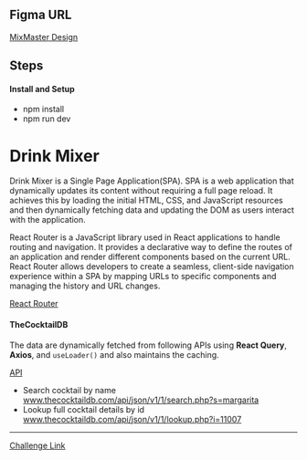 ## Figma URL

[MixMaster Design](https://www.figma.com/community/file/1255860657910062828)

## Steps

#### Install and Setup

- npm install
- npm run dev

# Drink Mixer

Drink Mixer is a Single Page Application(SPA). SPA is a web application that dynamically updates its content without requiring a full page reload. It achieves this by loading the initial HTML, CSS, and JavaScript resources and then dynamically fetching data and updating the DOM as users interact with the application.

React Router is a JavaScript library used in React applications to handle routing and navigation. It provides a declarative way to define the routes of an application and render different components based on the current URL. React Router allows developers to create a seamless, client-side navigation experience within a SPA by mapping URLs to specific components and managing the history and URL changes.

[React Router](https://reactrouter.com/en/main)



#### TheCocktailDB

The data are dynamically fetched from following APIs using **React Query**, **Axios**, and `useLoader()` and also maintains the caching. 


[API](https://www.thecocktaildb.com/)

- Search cocktail by name
  www.thecocktaildb.com/api/json/v1/1/search.php?s=margarita
- Lookup full cocktail details by id
  www.thecocktaildb.com/api/json/v1/1/lookup.php?i=11007
---
[Challenge Link](https://github.com/john-smilga/react-course-v3/tree/main/09-mixmaster/starter)